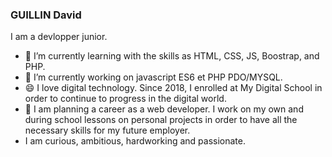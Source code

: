    ### GUILLIN David
I am a devlopper junior.
- 🌱 I’m currently learning with the skills as HTML, CSS, JS, Boostrap, and PHP.
- 🔭 I’m currently working on javascript ES6 et PHP PDO/MYSQL.
- 😄 I love digital technology. Since 2018, I enrolled at My Digital School in order to continue to progress in the digital world.
- 👯 I am planning a career as a web developer. I work on my own and during school lessons on personal projects in order to have all the necessary skills for my future employer.
- I am curious, ambitious, hardworking and passionate.
